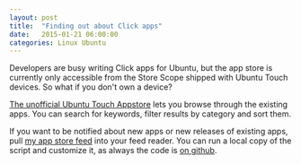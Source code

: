 ```yaml
---
layout: post
title:  "Finding out about Click apps"
date:   2015-01-21 06:00:00
categories: Linux Ubuntu
---
```


Developers are busy writing Click apps for Ubuntu, but the app store is currently only accessible from the Store Scope shipped with Ubuntu Touch devices. So what if you don't own a device?

[The unofficial Ubuntu Touch Appstore][appstore-bhdouglas-com] lets you browse through the existing apps. You can search for keywords, filter results by category and sort them.

If you want to be notified about new apps or new releases of existing apps, pull [my app store feed][ubuntustorediff] into your feed reader. You can run a local copy of the script and customize it, as always the code is [on github][github-ubuntustorediff].

[appstore-bhdouglas-com]: http://appstore.bhdouglass.com/apps
[ubuntustorediff]: http://hogsmeade.lieberbiber.de/appstorediff.xml
[github-ubuntustorediff]: https://github.com/Sturmflut/ubuntustorediff
